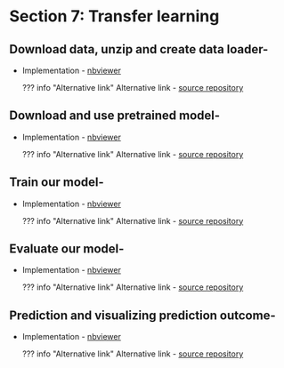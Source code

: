 # Section 7: Transfer learning

## Download data, unzip and create data loader-

* Implementation - [nbviewer](http://nbviewer.org/github/c17hawke/Pytorch-basics/blob/main/codebase/07.01_Transfer_learning_Download_data_create_dataloader.ipynb?flush_cache=true)

    ??? info "Alternative link"
        Alternative link - [source repository](https://github.com/c17hawke/Pytorch-basics/blob/main/codebase/07.01_Transfer_learning_Download_data_create_dataloader.ipynb)


## Download and use pretrained model-

* Implementation - [nbviewer](http://nbviewer.org/github/c17hawke/Pytorch-basics/blob/main/codebase/07.02_Transfer_learning_using_pretrained_model.ipynb?flush_cache=true)

    ??? info "Alternative link"
        Alternative link - [source repository](https://github.com/c17hawke/Pytorch-basics/blob/main/codebase/07.02_Transfer_learning_using_pretrained_model.ipynb)


## Train our model-

* Implementation - [nbviewer](http://nbviewer.org/github/c17hawke/Pytorch-basics/blob/main/codebase/07.03_Transfer_learning_Training_model.ipynb?flush_cache=true)

    ??? info "Alternative link"
        Alternative link - [source repository](https://github.com/c17hawke/Pytorch-basics/blob/main/codebase/07.03_Transfer_learning_Training_model.ipynb)


## Evaluate our model-

* Implementation - [nbviewer](http://nbviewer.org/github/c17hawke/Pytorch-basics/blob/main/codebase/07.04_Transfer_learning_evaluate.ipynb?flush_cache=true)

    ??? info "Alternative link"
        Alternative link - [source repository](https://github.com/c17hawke/Pytorch-basics/blob/main/codebase/07.04_Transfer_learning_evaluate.ipynb)


## Prediction and visualizing prediction outcome-

* Implementation - [nbviewer](http://nbviewer.org/github/c17hawke/Pytorch-basics/blob/main/codebase/07.05_Transfer_learning_prediction.ipynb?flush_cache=true)

    ??? info "Alternative link"
        Alternative link - [source repository](https://github.com/c17hawke/Pytorch-basics/blob/main/codebase/07.05_Transfer_learning_prediction.ipynb)

